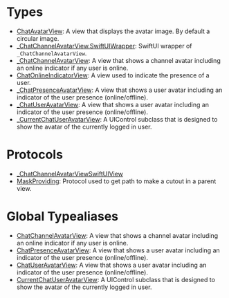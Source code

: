 # Types

  - [ChatAvatarView](/ChatAvatarView):
    A view that displays the avatar image. By default a circular image.
  - [\_ChatChannelAvatarView.SwiftUIWrapper](/_ChatChannelAvatarView_SwiftUIWrapper):
    SwiftUI wrapper of `_ChatChannelAvatarView`.
  - [\_ChatChannelAvatarView](/_ChatChannelAvatarView):
    A view that shows a channel avatar including an online indicator if any user is online.
  - [ChatOnlineIndicatorView](/ChatOnlineIndicatorView):
    A view used to indicate the presence of a user.
  - [\_ChatPresenceAvatarView](/_ChatPresenceAvatarView):
    A view that shows a user avatar including an indicator of the user presence (online/offline).
  - [\_ChatUserAvatarView](/_ChatUserAvatarView):
    A view that shows a user avatar including an indicator of the user presence (online/offline).
  - [\_CurrentChatUserAvatarView](/_CurrentChatUserAvatarView):
    A UIControl subclass that is designed to show the avatar of the currently logged in user.

# Protocols

  - [\_ChatChannelAvatarViewSwiftUIView](/_ChatChannelAvatarViewSwiftUIView)
  - [MaskProviding](/MaskProviding):
    Protocol used to get path to make a cutout in a parent view.

# Global Typealiases

  - [ChatChannelAvatarView](/ChatChannelAvatarView):
    A view that shows a channel avatar including an online indicator if any user is online.
  - [ChatPresenceAvatarView](/ChatPresenceAvatarView):
    A view that shows a user avatar including an indicator of the user presence (online/offline).
  - [ChatUserAvatarView](/ChatUserAvatarView):
    A view that shows a user avatar including an indicator of the user presence (online/offline).
  - [CurrentChatUserAvatarView](/CurrentChatUserAvatarView):
    A UIControl subclass that is designed to show the avatar of the currently logged in user.
